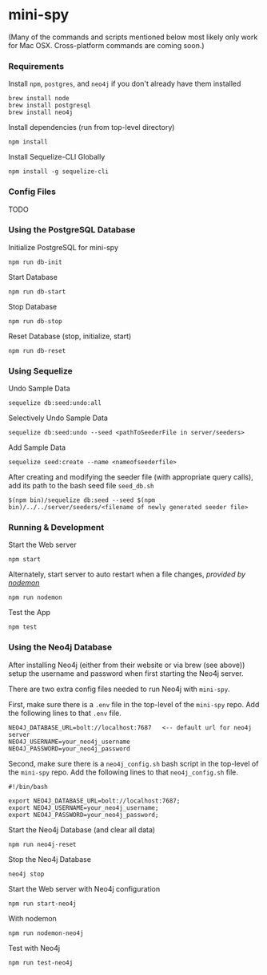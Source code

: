 # mini-spy

(Many of the commands and scripts mentioned below most likely only work for Mac OSX. Cross-platform commands are coming soon.)

### Requirements
Install `npm`, `postgres`, and `neo4j` if you don't already have them installed
```
brew install node
brew install postgresql
brew install neo4j
```

Install dependencies (run from top-level directory)
```
npm install
```

Install Sequelize-CLI Globally
```
npm install -g sequelize-cli
```
### Config Files

TODO

### Using the PostgreSQL Database

Initialize PostgreSQL for mini-spy
```
npm run db-init
```

Start Database
```
npm run db-start
```

Stop Database
```
npm run db-stop
```

Reset Database (stop, initialize, start)
```
npm run db-reset
```

### Using Sequelize

Undo Sample Data
```
sequelize db:seed:undo:all
```

Selectively Undo Sample Data
```
sequelize db:seed:undo --seed <pathToSeederFile in server/seeders>
```

Add Sample Data
```
sequelize seed:create --name <nameofseederfile>
```

After creating and modifying the seeder file (with appropriate query calls), add its path to the bash seed file
`seed_db.sh`
```
$(npm bin)/sequelize db:seed --seed $(npm bin)/../../server/seeders/<filename of newly generated seeder file>
```

### Running & Development

Start the Web server
```
npm start
```

Alternately, start server to auto restart when a file changes, _provided by [nodemon](https://github.com/remy/nodemon/)_
```
npm run nodemon
```

Test the App
```
npm test
```

### Using the Neo4j Database

After installing Neo4j (either from their website or via brew (see above)) setup the username and password when first starting the Neo4j server.

There are two extra config files needed to run Neo4j with `mini-spy`.

First, make sure there is a `.env` file in the top-level of the `mini-spy` repo.
Add the following lines to that `.env` file.
```
NEO4J_DATABASE_URL=bolt://localhost:7687   <-- default url for neo4j server
NEO4J_USERNAME=your_neo4j_username
NEO4J_PASSWORD=your_neo4j_password
```

Second, make sure there is a `neo4j_config.sh` bash script in the top-level of the `mini-spy` repo.
Add the following lines to that `neo4j_config.sh` file.
```
#!/bin/bash

export NEO4J_DATABASE_URL=bolt://localhost:7687;
export NEO4J_USERNAME=your_neo4j_username;
export NEO4J_PASSWORD=your_neo4j_password;
```

Start the Neo4j Database (and clear all data)
```
npm run neo4j-reset
```

Stop the Neo4j Database
```
neo4j stop
```

Start the Web server with Neo4j configuration
```
npm run start-neo4j
```
With nodemon
```
npm run nodemon-neo4j
```

Test with Neo4j
```
npm run test-neo4j
```